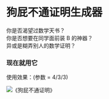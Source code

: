 # 狗屁不通证明生成器

你是否渴望过数学天书？  
你是否想要在同学面前装 B 的神器？  
异或是糊弄别人的数学证明？

### 现在就用它

使用效果：(参数 = 4/3/3)

![《狗屁不通证明》](https://user-images.githubusercontent.com/86519105/166840928-559e5850-60c8-4bdd-80f4-2cc2c05f8289.jpg)
